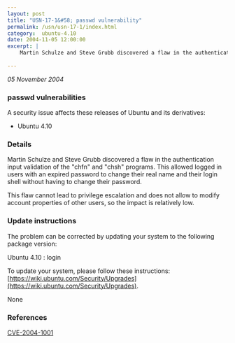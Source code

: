 ```yaml
---
layout: post
title: "USN-17-1&#58; passwd vulnerability"
permalink: /usn/usn-17-1/index.html
category:  ubuntu-4.10
date: 2004-11-05 12:00:00
excerpt: |
    Martin Schulze and Steve Grubb discovered a flaw in the authentication input validation of the &quot;chfn&quot; and &quot;chsh&quot; programs. This allowed logged in users with an expired password to change their real name and their login shell without having to change their password.
    
--- 
```

 
 

*05 November 2004*

### passwd vulnerabilities

A security issue affects these releases of Ubuntu and its derivatives:

* Ubuntu 4.10

### Details

Martin Schulze and Steve Grubb discovered a flaw in the authentication input validation of the &quot;chfn&quot; and &quot;chsh&quot; programs. This allowed logged in users with an expired password to change their real name and their login shell without having to change their password.

This flaw cannot lead to privilege escalation and does not allow to modify account properties of other users, so the impact is relatively low.

### Update instructions

The problem can be corrected by updating your system to the following package version:

Ubuntu 4.10
 : login 

To update your system, please follow these instructions: [https://wiki.ubuntu.com/Security/Upgrades](https://wiki.ubuntu.com/Security/Upgrades).

None

### References

 
 [CVE-2004-1001](http://people.ubuntu.com/~ubuntu-security/cve/CVE-2004-1001)
 

